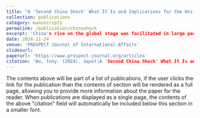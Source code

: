 ```yaml
---
title: "A 'Second China Shock' What It Is and Implications for the United States"
collection: publications
category: manuscripts
permalink: /publication/chinashock
excerpt: 'China's rise on the global stage was facilitated in large part by an artificial export surge, the effects of which was dubbed the 'China Shock.' Now, with the country facing strong economic headwinds, Chinese leaders are trying to craft another export surge to revive growth. The U.S. may be in for another round of job loss and political turmoil.'
date: 2024-11-24
venue: 'PROSPECT Journal of International Affairs'
slidesurl:
paperurl: 'https://www.prospect-journal.org/articles'
citation: 'Wu, Tony. (2024). &quot;A 'Second China Shock' What It Is and Implications for the United States.&quot; <i>PROSPECT Journal of International Affairs 1</i>. 1(1).'
---
```


The contents above will be part of a list of publications, if the user clicks the link for the publication than the contents of section will be rendered as a full page, allowing you to provide more information about the paper for the reader. When publications are displayed as a single page, the contents of the above "citation" field will automatically be included below this section in a smaller font.

